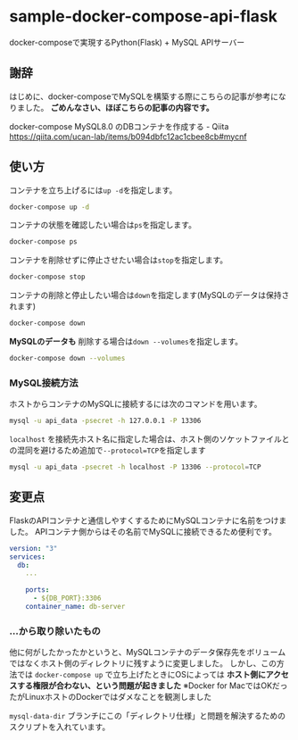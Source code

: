 # sample-docker-compose-api-flask

docker-composeで実現するPython(Flask) + MySQL APIサーバー

## 謝辞

はじめに、docker-composeでMySQLを構築する際にこちらの記事が参考になりました。
**ごめんなさい、ほぼこちらの記事の内容です。** 

docker-compose MySQL8.0 のDBコンテナを作成する - Qiita
https://qiita.com/ucan-lab/items/b094dbfc12ac1cbee8cb#mycnf


## 使い方

コンテナを立ち上げるには`up -d`を指定します。

```bash
docker-compose up -d
```

コンテナの状態を確認したい場合は`ps`を指定します。

```bash
docker-compose ps
```

コンテナを削除せずに停止させたい場合は`stop`を指定します。

```bash
docker-compose stop
```

コンテナの削除と停止したい場合は`down`を指定します(MySQLのデータは保持されます)

```bash
docker-compose down
```

**MySQLのデータも** 削除する場合は`down --volumes`を指定します。

```bash
docker-compose down --volumes
```

### MySQL接続方法

ホストからコンテナのMySQLに接続するには次のコマンドを用います。 

```bash
mysql -u api_data -psecret -h 127.0.0.1 -P 13306
```

`localhost` を接続先ホスト名に指定した場合は、ホスト側のソケットファイルとの混同を避けるため追加で`--protocol=TCP`を指定します

```bash
mysql -u api_data -psecret -h localhost -P 13306 --protocol=TCP
```


## 変更点

FlaskのAPIコンテナと通信しやすくするためにMySQLコンテナに名前をつけました。
APIコンテナ側からはその名前でMySQLに接続できるため便利です。

```docker-compose.yml
version: "3"
services:
  db:
    ...
    
    ports:
      - ${DB_PORT}:3306
    container_name: db-server
```

### …から取り除いたもの

他に何がしたかったかというと、MySQLコンテナのデータ保存先をボリュームではなくホスト側のディレクトリに残すように変更しました。
しかし、この方法では `docker-compose up` で立ち上げたときにOSによっては **ホスト側にアクセスする権限が合わない、という問題が起きました**
※Docker for MacではOKだったがLinuxホストのDockerではダメなことを観測しました

`mysql-data-dir` ブランチにこの「ディレクトリ仕様」と問題を解決するためのスクリプトを入れています。